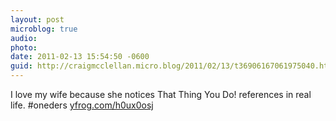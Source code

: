 ```yaml
---
layout: post
microblog: true
audio: 
photo: 
date: 2011-02-13 15:54:50 -0600
guid: http://craigmcclellan.micro.blog/2011/02/13/t36906167061975040.html
---
```

I love my wife because she notices That Thing You Do! references in real life. #oneders [yfrog.com/h0ux0osj](http://yfrog.com/h0ux0osj)
